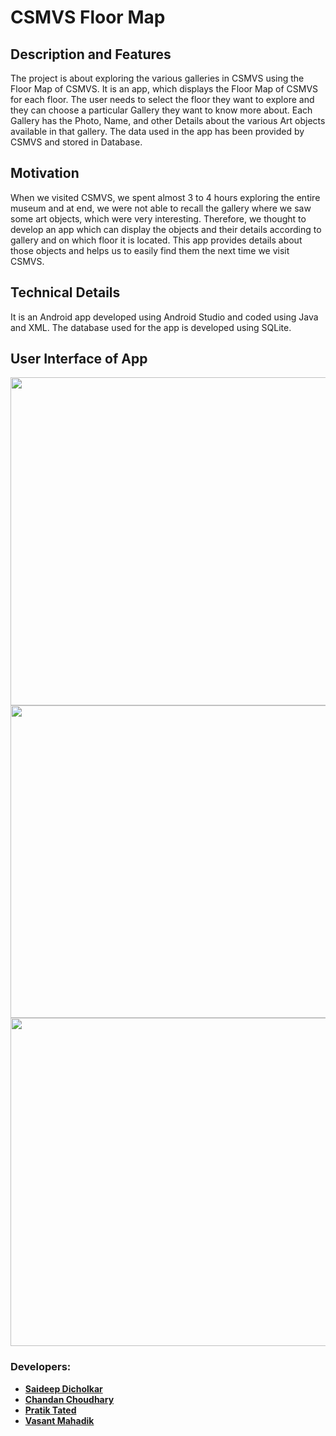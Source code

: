 # CSMVS Floor Map

## Description and Features
The project is about exploring the various galleries in CSMVS using the Floor Map of CSMVS. It is an app, which displays the Floor Map of CSMVS for each floor. The user needs to select the floor they want to explore and they can choose a particular Gallery they want to know more about. Each Gallery has the Photo, Name, and other Details about the various Art objects available in that gallery. The data used in the app has been provided by CSMVS and stored in Database.

## Motivation
When we visited CSMVS, we spent almost 3 to 4 hours exploring the entire museum and at end, we were not able to recall the gallery where we saw some art objects, which were very interesting. Therefore, we thought to develop an app which can display the objects and their details according to gallery and on which floor it is located. This app provides details about those objects and helps us to easily find them the next time we visit CSMVS.

## Technical Details 
It is an Android app developed using Android Studio and coded using Java and XML. The database used for the app is developed using SQLite.

## User Interface of App
<img src="https://user-images.githubusercontent.com/30663492/37558245-eee3894a-2a36-11e8-936f-e31325f36092.png" width="1280" height="525"/><img src="https://user-images.githubusercontent.com/30663492/37558281-6dd27130-2a37-11e8-8709-4db2e246f218.png" width="1280" height="500"/><img src="https://user-images.githubusercontent.com/30663492/37558424-e61f1a60-2a39-11e8-83cd-d6dfc45d7094.png" width="1280" height="525"/>

### Developers:
+ [__Saideep Dicholkar__](https://github.com/saideepd)
+ [__Chandan Choudhary__](https://github.com/chandan201998)
+ [__Pratik Tated__](https://www.linkedin.com/in/pratik-tated-765387134)
+ [__Vasant Mahadik__](https://www.linkedin.com/in/vasant-mahadik-b07257146)
